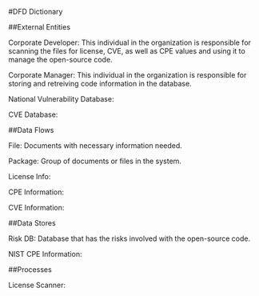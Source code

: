 #DFD Dictionary

##External Entities 

Corporate Developer: This individual in the organization is responsible for scanning the files for license, CVE, as well as CPE values and using it to manage the open-source code. 

Corporate Manager: This individual in the organization is responsible for storing and retreiving code information in the database.

National Vulnerability Database:

CVE Database:


##Data Flows

File: Documents with necessary information needed.

Package: Group of documents or files in the system.

License Info: 

CPE Information:

CVE Information:


##Data Stores

Risk DB: Database that has the risks involved with the open-source code.

NIST CPE Information:

##Processes

License Scanner:



